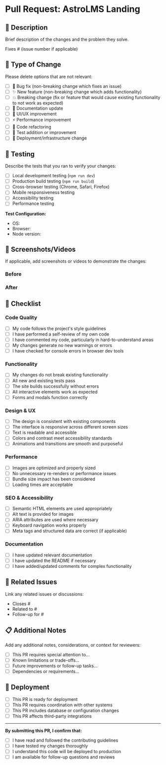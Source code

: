 # Pull Request: AstroLMS Landing

## 📝 Description

Brief description of the changes and the problem they solve.

Fixes # (issue number if applicable)

## 🔄 Type of Change

Please delete options that are not relevant:

- [ ] 🐛 Bug fix (non-breaking change which fixes an issue)
- [ ] ✨ New feature (non-breaking change which adds functionality)
- [ ] 💥 Breaking change (fix or feature that would cause existing functionality to not work as expected)
- [ ] 📝 Documentation update
- [ ] 🎨 UI/UX improvement
- [ ] ⚡ Performance improvement
- [ ] 🔧 Code refactoring
- [ ] 🧪 Test addition or improvement
- [ ] 🚀 Deployment/infrastructure change

## 🧪 Testing

Describe the tests that you ran to verify your changes:

- [ ] Local development testing (`npm run dev`)
- [ ] Production build testing (`npm run build`)
- [ ] Cross-browser testing (Chrome, Safari, Firefox)
- [ ] Mobile responsiveness testing
- [ ] Accessibility testing
- [ ] Performance testing

**Test Configuration:**
- OS: 
- Browser: 
- Node version: 

## 📱 Screenshots/Videos

If applicable, add screenshots or videos to demonstrate the changes:

### Before
<!-- Add screenshots or describe the state before changes -->

### After
<!-- Add screenshots or describe the state after changes -->

## 🎯 Checklist

### Code Quality
- [ ] My code follows the project's style guidelines
- [ ] I have performed a self-review of my own code
- [ ] I have commented my code, particularly in hard-to-understand areas
- [ ] My changes generate no new warnings or errors
- [ ] I have checked for console errors in browser dev tools

### Functionality
- [ ] My changes do not break existing functionality
- [ ] All new and existing tests pass
- [ ] The site builds successfully without errors
- [ ] All interactive elements work as expected
- [ ] Forms and modals function correctly

### Design & UX
- [ ] The design is consistent with existing components
- [ ] The interface is responsive across different screen sizes
- [ ] Text is readable and accessible
- [ ] Colors and contrast meet accessibility standards
- [ ] Animations and transitions are smooth and purposeful

### Performance
- [ ] Images are optimized and properly sized
- [ ] No unnecessary re-renders or performance issues
- [ ] Bundle size impact has been considered
- [ ] Loading times are acceptable

### SEO & Accessibility
- [ ] Semantic HTML elements are used appropriately
- [ ] Alt text is provided for images
- [ ] ARIA attributes are used where necessary
- [ ] Keyboard navigation works properly
- [ ] Meta tags and structured data are correct (if applicable)

### Documentation
- [ ] I have updated relevant documentation
- [ ] I have updated the README if necessary
- [ ] I have added/updated comments for complex functionality

## 🔗 Related Issues

Link any related issues or discussions:

- Closes #
- Related to #
- Follow-up for #

## 📋 Additional Notes

Add any additional notes, considerations, or context for reviewers:

- [ ] This PR requires special attention to...
- [ ] Known limitations or trade-offs...
- [ ] Future improvements or follow-up tasks...
- [ ] Dependencies or requirements...

## 🚀 Deployment

- [ ] This PR is ready for deployment
- [ ] This PR requires coordination with other systems
- [ ] This PR includes database or configuration changes
- [ ] This PR affects third-party integrations

---

**By submitting this PR, I confirm that:**
- [ ] I have read and followed the contributing guidelines
- [ ] I have tested my changes thoroughly
- [ ] I understand this code will be deployed to production
- [ ] I am available for follow-up questions and reviews